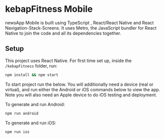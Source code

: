 # kebapFitness Mobile

newsApp Mobile is built using TypeScript , React/React Native and React Navigation-Stack-Screens.
It uses Metro, the JavaScript bundler for React Native to join the code and all its dependencies together.


## Setup

This project uses React Native. For first time set up, inside the `/kebapFitness` folder, run:

 ```bash
 npm install && npm start
 ```

To start project run the below. You will additionally need a device (real or virtual), and run either the Android or iOS commands below to view the app. Note you will also need an Apple device to do iOS testing and deployment.

To generate and run Android:

```bash
npm run android
```

To generate and run iOS:

```bash
npm run ios
```

